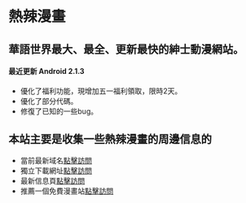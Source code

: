 # 熱辣漫畫

## 華語世界最大、最全、更新最快的紳士動漫網站。

#### 最近更新 Android 2.1.3

- 優化了福利功能，現增加五一福利領取，限時2天。
- 優化了部分代碼。
- 修復了已知的一些bug。

## 本站主要是收集一些熱辣漫畫的周邊信息的

- 當前最新域名[點擊訪問](https://www.manga2022.com/)
- 獨立下載網址[點擊訪問](http://www.hotmangasa.com)
- 最新信息頁[點擊訪問](https://github.com/hotmanga/hotmangaSite)
- 推薦一個免費漫畫站[點擊訪問](https://copymanga.org/)
